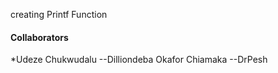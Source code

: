 creating Printf Function 
#### Collaborators
*Udeze Chukwudalu --Dilliondeba
Okafor Chiamaka --DrPesh
